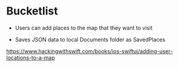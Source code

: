# Bucketlist

- Users can add places to the map that they want to visit

- Saves JSON data to local Documents folder as SavedPlaces

https://www.hackingwithswift.com/books/ios-swiftui/adding-user-locations-to-a-map
